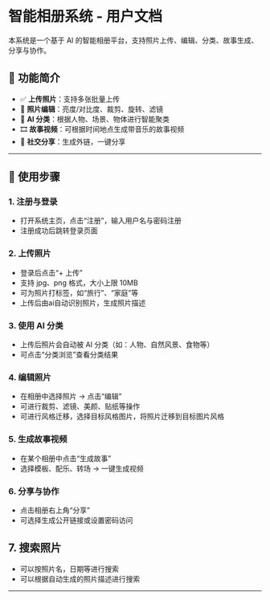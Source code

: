 # 智能相册系统 - 用户文档

本系统是一个基于 AI 的智能相册平台，支持照片上传、编辑、分类、故事生成、分享与协作。

## 🎉 功能简介

- ✅ **上传照片**：支持多张批量上传
- 🎨 **照片编辑**：亮度/对比度、裁剪、旋转、滤镜
- 🤖 **AI 分类**：根据人物、场景、物体进行智能聚类
- 🎞️ **故事视频**：可根据时间地点生成带音乐的故事视频
- 🔗 **社交分享**：生成外链，一键分享

---

## 🧭 使用步骤

### 1. 注册与登录

- 打开系统主页，点击“注册”，输入用户名与密码注册
- 注册成功后跳转登录页面

### 2. 上传照片

- 登录后点击“+ 上传”
- 支持 jpg、png 格式，大小上限 10MB
- 可为照片打标签，如“旅行”、“家庭”等
- 上传后由ai自动识别照片，生成照片描述


### 3. 使用 AI 分类

- 上传后照片会自动被 AI 分类（如：人物、自然风景、食物等）
- 可点击“分类浏览”查看分类结果

### 4. 编辑照片

- 在相册中选择照片 → 点击“编辑”
- 可进行裁剪、滤镜、美颜、贴纸等操作
- 可进行风格迁移，选择目标风格图片，将照片迁移到目标图片风格

### 5. 生成故事视频

- 在某个相册中点击“生成故事”
- 选择模板、配乐、转场 → 一键生成视频

### 6. 分享与协作

- 点击相册右上角“分享”
- 可选择生成公开链接或设置密码访问

## 7. 搜索照片

- 可以按照片名，日期等进行搜索
- 可以根据自动生成的照片描述进行搜索

---
